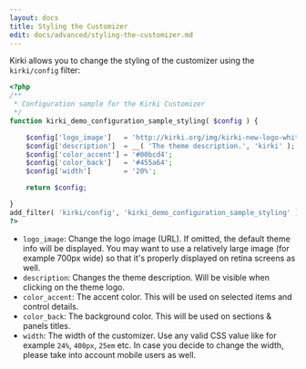 ```yaml
---
layout: docs
title: Styling the Customizer
edit: docs/advanced/styling-the-customizer.md
---
```


Kirki allows you to change the styling of the customizer using the `kirki/config` filter:

```php
<?php
/**
 * Configuration sample for the Kirki Customizer
 */
function kirki_demo_configuration_sample_styling( $config ) {

    $config['logo_image']   = 'http://kirki.org/img/kirki-new-logo-white.png';
    $config['description']  = __( 'The theme description.', 'kirki' );
    $config['color_accent'] = '#00bcd4';
    $config['color_back']   = '#455a64';
    $config['width']        = '20%';

    return $config;

}
add_filter( 'kirki/config', 'kirki_demo_configuration_sample_styling' );
?>
```

* `logo_image`: Change the logo image (URL). If omitted, the default theme info will be displayed. You may want to use a relatively large image (for example 700px wide) so that it's properly displayed on retina screens as well.
* `description`: Changes the theme description. Will be visible when clicking on the theme logo.
* `color_accent`: The accent color. This will be used on selected items and control details.
* `color_back`: The background color. This will be used on sections & panels titles.
* `width`: The width of the customizer. Use any valid CSS value like for example `24%`, `400px`, `25em` etc. In case you decide to change the width, please take into account mobile users as well.
